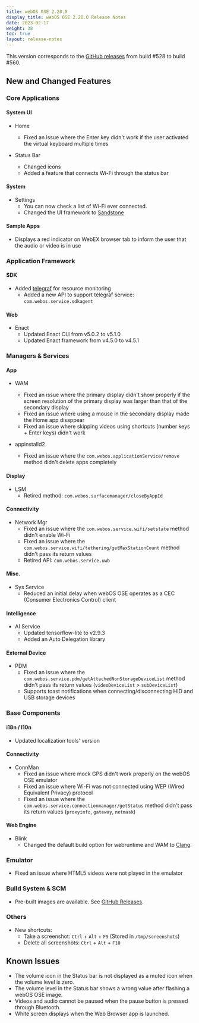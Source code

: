 ```yaml
---
title: webOS OSE 2.20.0
display_title: webOS OSE 2.20.0 Release Notes
date: 2023-02-17
weight: 38
toc: true
layout: release-notes
---
```


This version corresponds to the [GitHub releases](https://github.com/webosose/build-webos/releases) from build #528 to build #560.

## New and Changed Features

### Core Applications

#### System UI

- Home
  - Fixed an issue where the Enter key didn't work if the user activated the virtual keyboard multiple times

- Status Bar
  - Changed icons
  - Added a feature that connects Wi-Fi through the status bar

#### System

- Settings
  - You can now check a list of Wi-Fi ever connected.
  - Changed the UI framework to [Sandstone](https://enactjs.com/docs/modules/sandstone/ActionGuide/)

#### Sample Apps

- Displays a red indicator on WebEX browser tab to inform the user that the audio or video is in use
  
### Application Framework

#### SDK

- Added [telegraf](https://www.influxdata.com/time-series-platform/telegraf/) for resource monitoring
  - Added a new API to support telegraf service: `com.webos.service.sdkagent`

#### Web

- Enact
  - Updated Enact CLI from v5.0.2 to v5.1.0
  - Updated Enact framework from v4.5.0 to v4.5.1

### Managers & Services

#### App

- WAM
  - Fixed an issue where the primary display didn't show properly if the screen resolution of the primary display was larger than that of the secondary display
  - Fixed an issue where using a mouse in the secondary display made the Home app disappear
  - Fixed an issue where skipping videos using shortcuts (number keys + Enter keys) didn't work

- appinstalld2
  - Fixed an issue where the `com.webos.applicationService/remove` method didn't delete apps completely

#### Display

- LSM
  - Retired method: `com.webos.surfacemanager/closeByAppId`

#### Connectivity

- Network Mgr
  - Fixed an issue where the `com.webos.service.wifi/setstate` method didn't enable Wi-Fi
  - Fixed an issue where the `com.webos.service.wifi/tethering/getMaxStationCount` method didn't pass its return values
  - Retired API: `com.webos.service.uwb`

#### Misc.

- Sys Service
  - Reduced an initial delay when webOS OSE operates as a CEC (Consumer Electronics Control) client 

#### Intelligence

- AI Service
  - Updated tensorflow-lite to v2.9.3
  - Added an Auto Delegation library

#### External Device

- PDM
  - Fixed an issue where the `com.webos.service.pdm/getAttachedNonStorageDeviceList` method didn't pass its return values (`videoDeviceList` > `subDeviceList`)
  - Supports toast notifications when connecting/disconnecting HID and USB storage devices

### Base Components

#### i18n / l10n

- Updated localization tools' version

#### Connectivity

- ConnMan
  - Fixed an issue where mock GPS didn't work properly on the webOS OSE emulator
  - Fixed an issue where Wi-Fi was not connected using WEP (Wired Equivalent Privacy) protocol
  - Fixed an issue where the `com.webos.service.connectionmanager/getStatus` method didn't pass its return values (`proxyinfo`, `gateway`, `netmask`)

#### Web Engine

- Blink
  - Changed the default build option for webruntime and WAM to [Clang](https://clang.llvm.org/).

### Emulator

- Fixed an issue where HTML5 videos were not played in the emulator

### Build System & SCM

- Pre-built images are available. See [GitHub Releases](https://github.com/webosose/build-webos/releases).

### Others

- New shortcuts: 
  - Take a screenshot: `Ctrl` + `Alt` + `F9` (Stored in `/tmp/screenshots`)
  - Delete all screenshots: `Ctrl` + `Alt` + `F10`

## Known Issues

- The volume icon in the Status bar is not displayed as a muted icon when the volume level is zero.
- The volume level in the Status bar shows a wrong value after flashing a webOS OSE image.
- Videos and audio cannot be paused when the pause button is pressed through Bluetooth.
- White screen displays when the Web Browser app is launched.
